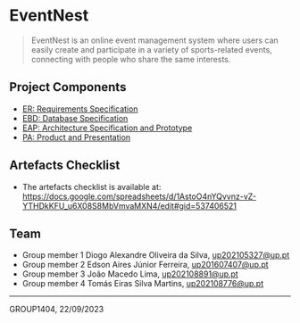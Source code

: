 # EventNest

> EventNest is an online event management system where users can easily create and participate in a variety of sports-related events, connecting with people who share the same interests.

## Project Components

* [ER: Requirements Specification](wikis/er)
* [EBD: Database Specification](wikis/ebd)
* [EAP: Architecture Specification and Prototype](wikis/eap)
* [PA: Product and Presentation](wikis/pa)

## Artefacts Checklist

* The artefacts checklist is available at: https://docs.google.com/spreadsheets/d/1AstoO4nYQvvnz-vZ-YTHDkKFU_u6X08S8MbVmvaMXN4/edit#gid=537406521

## Team

* Group member 1 Diogo Alexandre Oliveira da Silva, up202105327@up.pt
* Group member 2 Edson Aires Júnior Ferreira, up201607407@up.pt
* Group member 3 João Macedo Lima, up202108891@up.pt
* Group member 4 Tomás Eiras Silva Martins, up202108776@up.pt

***
GROUP1404, 22/09/2023
